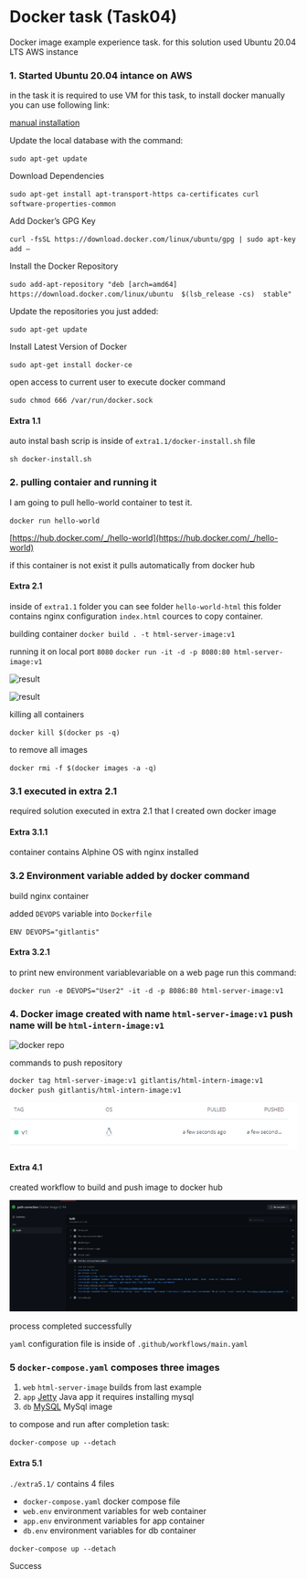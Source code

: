 # Docker task (Task04)

Docker image example experience task.
for this solution used Ubuntu 20.04 LTS AWS instance

### 1. Started Ubuntu 20.04 intance on AWS
 
in the task it is required to use VM for this task, 
to install docker manually you can use following link:

[manual installation](https://phoenixnap.com/kb/how-to-install-docker-on-ubuntu-18-04)

Update the local database with the command:

```sudo apt-get update```

Download Dependencies

```sudo apt-get install apt-transport-https ca-certificates curl software-properties-common```

Add Docker’s GPG Key

```curl -fsSL https://download.docker.com/linux/ubuntu/gpg | sudo apt-key add –```

Install the Docker Repository

```sudo add-apt-repository "deb [arch=amd64] https://download.docker.com/linux/ubuntu  $(lsb_release -cs)  stable" ```


Update the repositories you just added:

```sudo apt-get update```

Install Latest Version of Docker

```sudo apt-get install docker-ce```

open access to current user to execute docker command

```sudo chmod 666 /var/run/docker.sock```

#### **Extra 1.1**

auto instal bash scrip is inside of ```extra1.1/docker-install.sh``` file

```sh docker-install.sh```

### 2. pulling contaier and running it

I am going to pull hello-world container to test it.

```docker run hello-world```

[https://hub.docker.com/_/hello-world](https://hub.docker.com/_/hello-world)

if this container is not exist it pulls automatically from docker hub

#### **Extra 2.1**

inside of ```extra1.1``` folder you can see folder ```hello-world-html```
this folder contains nginx configuration ```index.html``` cources to copy container.

building container
```docker build . -t html-server-image:v1```

running it on local port ```8080```
```docker run -it -d -p 8080:80 html-server-image:v1```

![result](./extra2.1/assets/result.png)

![result](./extra2.1/assets/full_result.png)

killing all containers

```docker kill $(docker ps -q)```

to remove all images

```docker rmi -f $(docker images -a -q)```

### 3.1 executed in extra 2.1 
required solution executed in extra 2.1 that I created own docker image

#### Extra 3.1.1
container contains Alphine OS with nginx installed

### 3.2 Environment variable added by docker command

build nginx container 

added ```DEVOPS``` variable into ```Dockerfile```

```ENV DEVOPS="gitlantis"```

#### Extra 3.2.1

to print new environment variablevariable on a web page  run this command:

```docker run -e DEVOPS="User2" -it -d -p 8086:80 html-server-image:v1```

### 4. Docker image created with name ```html-server-image:v1``` push name will be ```html-intern-image:v1```

![docker repo](./extra4.1/assets/docker_repo.png)

commands to push repository
```sh
docker tag html-server-image:v1 gitlantis/html-intern-image:v1
docker push gitlantis/html-intern-image:v1
 ```

 ![after push](./extra4.1/assets/after_push.png)

#### Extra 4.1

created workflow to build and push image to docker hub

![workflow run](./extra4.1/assets/workflow_run.png)

process completed successfully

```yaml``` configuration file is inside of ```.github/workflows/main.yaml```

### 5 ```docker-compose.yaml``` composes three images

1. ```web``` ```html-server-image``` builds from last example
2. ```app``` [Jetty](https://hub.docker.com/_/jetty) Java app it requires installing mysql 
3. ```db``` [MySQL](https://hub.docker.com/_/mysql) MySql image 

to compose and run after completion task:

```docker-compose up --detach```

#### Extra 5.1  
```./extra5.1/``` contains 4 files
- ```docker-compose.yaml``` docker compose file  
- ```web.env``` environment variables for web container
- ```app.env``` environment variables for app container
- ```db.env``` environment variables for db container

```docker-compose up --detach```

Success